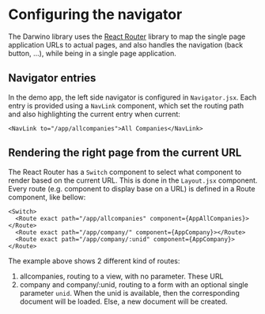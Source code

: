 # Configuring the navigator
The Darwino library uses the [React Router](https://reacttraining.com/react-router/) library to map the single page application URLs to actual pages, and also handles the navigation (back button, ...), while being in a single page application.

## Navigator entries
In the demo app, the left side navigator is configured in `Navigator.jsx`. Each entry is provided using a `NavLink` component, which set the routing path and also highlighting the current entry when current:

    <NavLink to="/app/allcompanies">All Companies</NavLink>

## Rendering the right page from the current URL
The React Router has a `Switch` component to select what component to render based on the current URL. This is done in the `Layout.jsx` component. Every route (e.g. component to display base on a URL) is defined in a Route component, like bellow:

    <Switch>
      <Route exact path="/app/allcompanies" component={AppAllCompanies}></Route>
      <Route exact path="/app/company/" component={AppCompany}></Route>
      <Route exact path="/app/company/:unid" component={AppCompany}></Route>

The example above shows 2 different kind of routes:
1. allcompanies, routing to a view, with no parameter. These URL
2. company and company/:unid, routing to a form with an optional single parameter `unid`. When the unid is available, then the corresponding document will be loaded. Else, a new document will be created.

